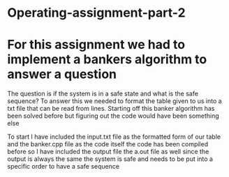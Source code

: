 # Operating-assignment-part-2
# For this assignment we had to implement a bankers algorithm to answer a question

The question is if the system is in a safe state and what is the safe sequence?
To answer this we needed to format the table given to us into a txt file that can be read from lines.
Starting off this banker algorithm has been solved before but figuring out the code would have been something else

To start I have included the input.txt file as the formatted form of our table and the banker.cpp file as the code itself
the code has been compiled before so I have included the output file the a.out file as well since the output is always the same
the system is safe and needs to be put into a specific order to have a safe sequence

